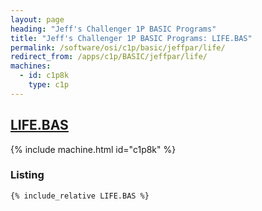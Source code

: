 ```yaml
---
layout: page
heading: "Jeff's Challenger 1P BASIC Programs"
title: "Jeff's Challenger 1P BASIC Programs: LIFE.BAS"
permalink: /software/osi/c1p/basic/jeffpar/life/
redirect_from: /apps/c1p/BASIC/jeffpar/life/
machines:
  - id: c1p8k
    type: c1p
---
```


## [LIFE.BAS](#listing)

{% include machine.html id="c1p8k" %}

### Listing

```bas
{% include_relative LIFE.BAS %}
```
